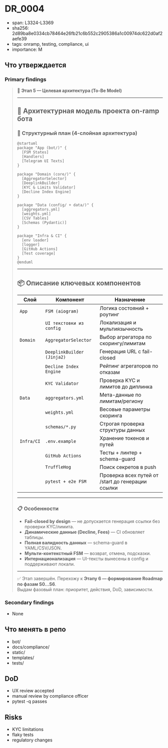 # DR_0004

- span: L3324-L3369
- sha256: 2d89ba8e0334cb78464e26fb21c6b552c2905386a1c00974dc622d0af2aefe39
- tags: onramp, testing, compliance, ui
- importance: M

## Что утверждается
### Primary findings
> 🚀 **Этап 5 — Целевая архитектура (To-Be Model)**
> 
> ---
> 
> ## 🧱 Архитектурная модель проекта on-ramp бота
> 
> ### 📐 Структурный план (4-слойная архитектура)
> 
> ```plantuml
> @startuml
> package "App (bot/)" {
>   [FSM States]
>   [Handlers]
>   [Telegram UI Texts]
> }
> 
> package "Domain (core/)" {
>   [AggregatorSelector]
>   [DeeplinkBuilder]
>   [KYC & Limits Validator]
>   [Decline Index Engine]
> }
> 
> package "Data (config/ + data/)" {
>   [aggregators.yml]
>   [weights.yml]
>   [CSV Tables]
>   [Schemas (Pydantic)]
> }
> 
> package "Infra & CI" {
>   [env loader]
>   [logger]
>   [GitHub Actions]
>   [Test coverage]
> }
> @enduml
> ```
> 
> ---
> 
> ## 📦 Описание ключевых компонентов
> 
> | Слой        | Компонент                     | Назначение |
> |-------------|-------------------------------|------------|
> | `App`       | `FSM (aiogram)`               | Логика состояний + роутинг |
> |             | `UI текстовки из config`      | Локализация и мультиязычность |
> | `Domain`    | `AggregatorSelector`          | Выбор агрегатора по скорингу/лимитам |
> |             | `DeeplinkBuilder (Jinja2)`    | Генерация URL с fail-closed |
> |             | `Decline Index Engine`        | Рейтинг агрегаторов по отказам |
> |             | `KYC Validator`               | Проверка KYC и лимитов до диплинка |
> | `Data`      | `aggregators.yml`             | Мета-данные по лимитам/региону |
> |             | `weights.yml`                 | Весовые параметры скоринга |
> |             | `schemas/*.py`                | Строгая проверка структуры данных |
> | `Infra/CI`  | `.env.example`                | Хранение токенов и путей |
> |             | `GitHub Actions`              | Тесты + линтер + schema-guard |
> |             | `TruffleHog`                  | Поиск секретов в push |
> |             | `pytest + e2e FSM`            | Проверка всех путей от /start до генерации ссылки |
> 
> ---
> 
> ### 📋 Особенности
> 
> - **Fail-closed by design** — не допускается генерация ссылки без проверки KYC/лимита.
> - **Динамические данные (Decline, Fees)** — CI обновляет таблицы.
> - **Полная валидность данных** — schema-guard в YAML/CSV/JSON.
> - **Мульти-контекстный FSM** — возврат, отмена, подсказки.
> - **Интернационализация** — UI-тексты вынесены в config и поддерживают локали.
> 
> ---
> 
> ✅ Этап завершён. Перехожу к **Этапу 6 — формирование Roadmap по фазам S0…S6**.  
> Выдам фазовый план: приоритет, действия, DoD, зависимости.

### Secondary findings
- None

## Что менять в репо
- bot/
- docs/compliance/
- static/
- templates/
- tests/

## DoD
- UX review accepted
- manual review by compliance officer
- pytest -q passes

## Risks
- KYC limitations
- flaky tests
- regulatory changes
